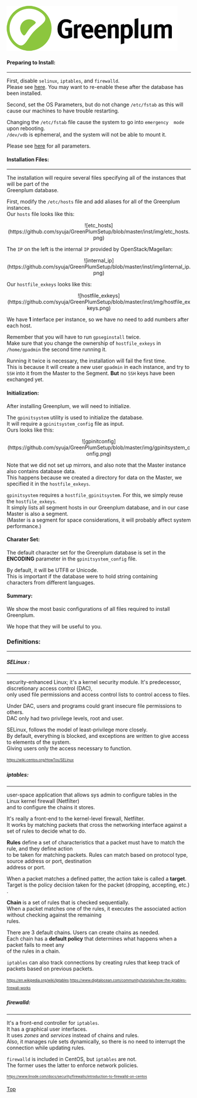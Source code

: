 ![Greenplum](https://github.com/syuja/GreenPlumSetup/blob/master/img/greenplum-logo.png)
<a id='top'></a>    


#### Preparing to Install:  
*****
First, disable `selinux`, `iptables`, and `firewalld`.  
Please see [here](http://gpdb.docs.pivotal.io/4380/prep_os-system-req.html#topic2).
You may want to re-enable these after the database has been installed.  

Second, set the OS Parameters, but do not change `/etc/fstab` as this will  
cause our machines to have trouble restarting.   

Changing the `/etc/fstab` file cause the system to go into `emergency  mode` upon rebooting.  
`/dev/vdb` is ephemeral, and the system will not be able to mount it.   
  
  
Please see [here](http://gpdb.docs.pivotal.io/4380/prep_os-system-params.html#topic3) for all parameters.  

#### Installation Files:  
******   
The installation will require several files specifying all of the instances that will be part of the  
Greenplum database.  

First, modify the `/etc/hosts` file and add aliases for all of the Greenplum instances.   
Our `hosts` file looks like this:   

  <p align="center"> ![etc_hosts](https://github.com/syuja/GreenPlumSetup/blob/master/inst/img/etc_hosts.png) </p> 

The `IP` on the left is the internal `IP` provided by OpenStack/Magellan:   

  <p align="center"> ![internal_ip](https://github.com/syuja/GreenPlumSetup/blob/master/inst/img/internal_ip.png) </p> 

  
Our `hostfile_exkeys` looks like this:  

  <p align="center"> ![hostfile_exkeys](https://github.com/syuja/GreenPlumSetup/blob/master/inst/img/hostfile_exkeys.png) </p>  
  
We have **1** interface per instance, so we have no need to add numbers after each host.  

Remember that you will have to run `gpseginstall` twice.  
Make sure that you change the ownership of `hostfile_exkeys` in `/home/gpadmin` the second time running it.   

Running it twice is necessary, the installation will fail the first time.  
This is because it will create a new user `gpadmin` in each instance, and try to `SSH` into it from the 
Master to the Segment. **But** no `SSH` keys have been exchanged yet.   

#### Initialization:  
After installing Greenplum, we will need to initialize.  

The `gpinitsystem` utility is used to initialize the database.  
It will require a `gpinitsystem_config` file as input.    
Ours looks like this:  

  <p align="center"> ![gpinitconfig](https://github.com/syuja/GreenPlumSetup/blob/master/img/gpinitsystem_config.png)  </p>  
  
Note that we did not set up mirrors, and also note that the Master instance also contains database data.  
This happens because we created a directory for data on the Master, we specified it in the `hostfile_exkeys`.   

`gpinitsystem` requires a `hostfile_gpinitsystem`. For this, we simply reuse the `hostfile_exkeys`.   
It simply lists all segment hosts in our Greenplum database, and in our case Master is also a segment.  
(Master is a segment for space considerations, it will probably affect system performance.)     


#### Charater Set:  
The default character set for the Greenplum database is set in the  
**ENCODING** parameter in the `gpinitsystem_config` file.   

By default, it will be UTF8 or Unicode.   
This is important if the database were to hold string containing  
characters from different languages.   


#### Summary:   
We show the most basic configurations of all files required to install Greenplum.   

We hope that they will be useful to you.   

### Definitions:   
***
##### **SELinux** :  
----------
security-enhanced Linux; it's a kernel security module. It's predecessor, discretionary access control (DAC),  
only used file permissions and access control lists to control access to files.  

Under DAC, users and programs could grant insecure file permissions to others.  
DAC only had two privilege levels, root and user.  

SELinux, follows the model of least-privilege more closely.  
By default, everything is blocked, and exceptions are written to give access to elements of the system.  
Giving users only the access necessary to function.   

<sub><sup> https://wiki.centos.org/HowTos/SELinux </sub></sup>  

##### **iptables**:   
----------
user-space application that allows sys admin to configure tables in the Linux kernel firewall (Netfilter)  
and to configure the chains it stores.  

It's really a front-end to the kernel-level firewall, Netfilter.  
It works by matching packets that cross the networking interface against a set of rules to decide what to do.  

**Rules** define a set of characteristics that a packet must have to match the rule, and they define action   
to be taken for matching packets. Rules can match based on protocol type, source address or port, destination  
address or port.  

When a packet matches a defined patter, the action take is called a **target**.   
Target is the policy decision taken for the packet (dropping, accepting, etc.) .  

**Chain** is a set of rules that is checked sequentially.   
When a packet matches one of the rules, it executes the associated action without checking against the remaining   
rules.   

There are 3 default chains. Users can create chains as needed.   
Each chain has a **default policy** that determines what happens when a packet fails to meet any  
of the rules in a chain.   

`iptables` can also track connections by creating rules that keep track of packets based on previous packets.  

  
  
<sub><sup> https://en.wikipedia.org/wiki/Iptables </sub></sup>
<sub><sup> https://www.digitalocean.com/community/tutorials/how-the-iptables-firewall-works </sub></sup>  

##### **firewalld**:   
------
It's a front-end controller for `iptables`.  
It has a graphical user interfaces.  
It uses _zones_ and _services_ instead of chains and rules.  
Also, it manages rule sets dynamically, so there is no need to interrupt the connection while updating rules.  

`firewalld` is included in CentOS, but `iptables` are not.  
The former uses the latter to enforce network policies.  


<sub><sup> https://www.linode.com/docs/security/firewalls/introduction-to-firewalld-on-centos </sup></sub>

[Top](#top) 
